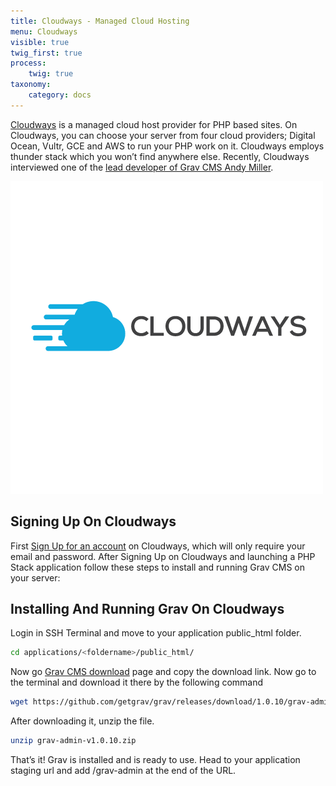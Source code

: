 ```yaml
---
title: Cloudways - Managed Cloud Hosting
menu: Cloudways
visible: true
twig_first: true
process:
    twig: true
taxonomy:
    category: docs
---
```


[Cloudways](http://www.cloudways.com) is a managed cloud host provider for PHP based sites. On Cloudways, you can choose your server from four cloud providers; Digital Ocean, Vultr, GCE and AWS to run your PHP work on it. Cloudways employs thunder stack which you won’t find anywhere else. Recently, Cloudways interviewed one of the [lead developer of Grav CMS Andy Miller](https://www.cloudways.com/blog/interview-andy-miller/).

![Cloudways](cw-logo.png)
## Signing Up On Cloudways
First [Sign Up for an account](https://platform.cloudways.com/signup) on Cloudways, which will only require your email and password. After Signing Up on Cloudways and launching a PHP Stack application follow these steps to install and running Grav CMS on your server: 

## Installing And Running Grav On Cloudways
Login in SSH Terminal and move to your application public_html folder.

```bash
cd applications/<foldername>/public_html/
```

Now go [Grav CMS download](https://getgrav.org/downloads) page and copy the download link. Now go to the terminal and download it there by the following command

```bash
wget https://github.com/getgrav/grav/releases/download/1.0.10/grav-admin-v1.0.10.zip
```

After downloading it, unzip the file.

```bash
unzip grav-admin-v1.0.10.zip
```

That’s it! Grav is installed and is ready to use. Head to your application staging url and add /grav-admin at the end of the URL.